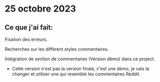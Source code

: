 # 25 octobre 2023

## Ce que j'ai fait:

Fixation des erreurs.

Recherches sur les différent styles commentaires.

Intégration de section de commentaires (Version démo) dans ce project.
- Cette version n'est pas la version finale, c'est une démo, je vais la changer et utiliser une qui resemble les commentaires Reddit.